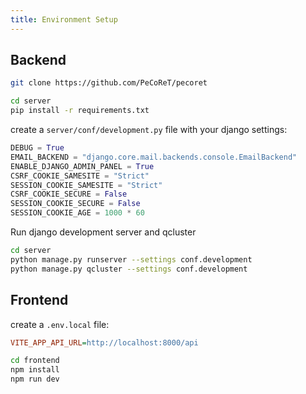 ```yaml
---
title: Environment Setup
---
```


## Backend
```bash
git clone https://github.com/PeCoReT/pecoret

cd server
pip install -r requirements.txt
```

create a `server/conf/development.py` file with your django settings:

```python
DEBUG = True
EMAIL_BACKEND = "django.core.mail.backends.console.EmailBackend"
ENABLE_DJANGO_ADMIN_PANEL = True
CSRF_COOKIE_SAMESITE = "Strict"
SESSION_COOKIE_SAMESITE = "Strict"
CSRF_COOKIE_SECURE = False
SESSION_COOKIE_SECURE = False
SESSION_COOKIE_AGE = 1000 * 60
```

Run django development server and qcluster
```bash
cd server
python manage.py runserver --settings conf.development
python manage.py qcluster --settings conf.development
```

## Frontend

create a `.env.local` file:

```ini
VITE_APP_API_URL=http://localhost:8000/api
```

```bash
cd frontend
npm install
npm run dev
```